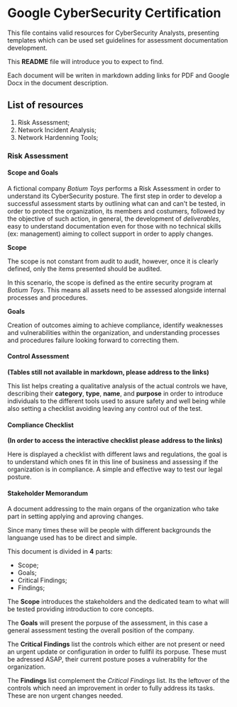 # Google CyberSecurity Certification

This file contains valid resources for CyberSecurity Analysts, presenting templates which can be used set guidelines for assessment documentation development.

This **README** file will introduce you to expect to find. 

Each document will be writen in markdown adding links for PDF and Google Docx in the document description.

## List of resources

1. Risk Assessment;
2. Network Incident Analysis;
3. Network Hardenning Tools;

### Risk Assessment

#### Scope and Goals

A fictional company *Botium Toys* performs a Risk Assessment in order to understand its CyberSecurity posture. The first step in order to develop a successful assessment starts by outlining what can and 
can't be tested, in order to protect the organization, its members and costumers, followed by the objective of such action, in general, the development of *deliverables*, easy to understand documentation 
even for those with no technical skills (ex: management) aiming to collect support in order to apply changes.  

**Scope**

The scope is not constant from audit to audit, however, once it is clearly defined, only the items presented should be audited. 

In this scenario, the scope is defined as the entire security program at *Botium Toys*. This means all assets need to be assessed alongside internal processes and procedures.

**Goals**

Creation of outcomes aiming to achieve compliance, identify weaknesses and vulnerabilities within the organization, and understanding processes and procedures failure looking forward to correcting them.

#### Control Assessment

**(Tables still not available in markdown, please address to the links)**

This list helps creating a qualitative analysis of the actual controls we have, describing their **category**, **type**, **name**, and **purpose** in order to introduce individuals to the different tools used to assure safety and well being while also setting a checklist avoiding leaving any control out of the test.

#### Compliance Checklist

**(In order to access the interactive checklist please address to the links)**

Here is displayed a checklist with different laws and regulations, the goal is to understand which ones fit in this line of business and assessing if the organization is in compliance. A simple and effective way to test our legal posture.

#### Stakeholder Memorandum

A document addressing to the main organs of the organization who take part in setting applying and aproving changes.

Since many times these will be people with different backgrounds the languange used has to be direct and simple.

This document is divided in **4** parts:

- Scope;
- Goals;
- Critical Findings;
- Findings;

The **Scope** introduces the stakeholders and the dedicated team to what will be tested providing introduction to core concepts.

The **Goals** will present the porpuse of the assessment, in this case a general assessment testing the overall position of the company.

The **Critical Findings** list the controls which either are not present or need an urgent update or configuration in order to fullfil its porpuse. These must be adressed ASAP, their current posture poses a vulnerablity for the organization.

The **Findings** list complement the *Critical Findings* list. Its the leftover of the controls which need an improvement in order to fully address its tasks. These are non urgent changes needed. 

